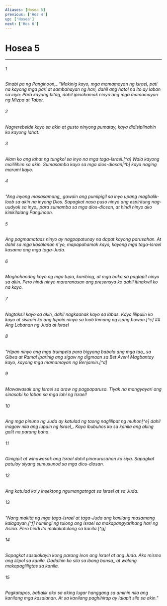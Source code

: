 ```yaml
---
Aliases: [Hosea 5]
previous: ['Hos 4']
up: ['Hosea']
next: ['Hos 6']
---
```

# Hosea 5

***






















###### 1 










<i class="trans-change">Sinabi pa ng Panginoon,_ "Makinig kayo, mga mamamayan ng Israel, pati na kayong mga pari at sambahayan ng hari, dahil ang hatol na ito ay laban sa inyo: Para kayong bitag, dahil ipinahamak ninyo ang mga mamamayan ng Mizpa at Tabor. 





















###### 2 










Nagrerebelde kayo sa akin at gusto ninyong pumatay, kaya didisiplinahin ko kayong lahat. 





















###### 3 










Alam ko ang lahat ng tungkol sa inyo na mga taga-Israel.[^a] Wala kayong maililihim sa akin. Sumasamba kayo sa mga dios-diosan[^b] kaya naging marumi kayo. 





















###### 4 










"Ang inyong <i class="trans-change">masasamang_ gawain ang pumipigil sa inyo upang magbalik-loob sa akin na inyong Dios. Sapagkat nasa puso ninyo ang espiritung <i class="trans-change">nag-uudyok sa inyo_ para sumamba sa mga dios-diosan, at hindi ninyo ako kinikilalang Panginoon. 





















###### 5 










Ang pagmamataas ninyo ay nagpapatunay na dapat kayong parusahan. At dahil sa mga kasalanan nʼyo, mapapahamak kayo, kayong mga taga-Israel kasama ang mga taga-Juda. 





















###### 6 










Maghahandog kayo ng mga tupa, kambing, at mga baka sa paglapit ninyo sa akin. Pero hindi ninyo mararanasan ang presensya ko dahil itinakwil ko na kayo. 





















###### 7 










Nagtaksil kayo sa akin, dahil nagkaanak kayo sa labas. Kaya lilipulin ko kayo at sisirain ko ang lupain ninyo sa loob lamang ng isang buwan.[^c] ## Ang Labanan ng Juda at Israel 





















###### 8 










"Hipan ninyo ang mga trumpeta <i class="trans-change">para bigyang babala ang mga tao_ sa Gibea at Rama! Iparinig ang sigaw ng digmaan sa Bet Aven! Magbantay kayo, kayong mga mamamayan ng Benjamin.[^d] 





















###### 9 










Mawawasak ang Israel sa araw ng pagpaparusa. Tiyak na mangyayari ang sinasabi ko laban sa mga lahi ng Israel! 





















###### 10 










Ang mga pinuno ng Juda ay katulad ng taong naglilipat ng muhon[^e] <i class="trans-change">dahil inagaw nila ang lupain ng Israel_. Kaya ibubuhos ko sa kanila ang aking galit na parang baha. 





















###### 11 










Ginigipit at winawasak ang Israel dahil pinarurusahan ko siya. Sapagkat patuloy siyang sumusunod sa mga dios-diosan. 





















###### 12 










Ang katulad koʼy insektong ngumangatngat sa Israel at sa Juda. 





















###### 13 










"Nang makita ng mga taga-Israel at taga-Juda ang kanilang masamang kalagayan,[^f] humingi ng tulong ang Israel sa makapangyarihang hari ng Asiria. Pero hindi ito makakatulong sa kanila.[^g] 





















###### 14 










Sapagkat sasalakayin kong parang leon ang Israel at ang Juda. Ako mismo ang lilipol sa kanila. Dadalhin ko sila <i class="trans-change">sa ibang bansa_ at walang makapagliligtas sa kanila. 





















###### 15 










Pagkatapos, babalik ako sa aking lugar hanggang sa aminin nila ang kanilang mga kasalanan. At sa kanilang paghihirap ay lalapit sila sa akin."
